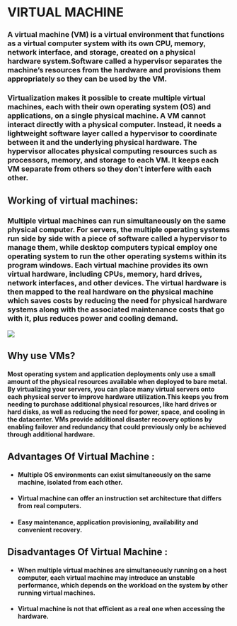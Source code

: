 # VIRTUAL MACHINE
### A virtual machine (VM) is a virtual environment that functions as a virtual computer system with its own CPU, memory, network interface, and storage, created on a physical hardware system.Software called a hypervisor separates the machine’s resources from the hardware and provisions them appropriately so they can be used by the VM.
### Virtualization makes it possible to create multiple virtual machines, each with their own operating system (OS) and applications, on a single physical machine. A VM cannot interact directly with a physical computer. Instead, it needs a lightweight software layer called a hypervisor to coordinate between it and the underlying physical hardware. The hypervisor allocates physical computing resources such as processors, memory, and storage to each VM. It keeps each VM separate from others so they don’t interfere with each other.
## Working of virtual machines:
### Multiple virtual machines can run simultaneously on the same physical computer. For servers, the multiple operating systems run side by side with a piece of software called a hypervisor to manage them, while desktop computers typical employ one operating system to run the other operating systems within its program windows. Each virtual machine provides its own virtual hardware, including CPUs, memory, hard drives, network interfaces, and other devices. The virtual hardware is then mapped to the real hardware on the physical machine which saves costs by reducing the need for physical hardware systems along with the associated maintenance costs that go with it, plus reduces power and cooling demand.

![](https://qphs.fs.quoracdn.net/main-qimg-9f79ce74e0e085123034f20b309382d4)

## Why use VMs?
#### Most operating system and application deployments only use a small amount of the physical resources available when deployed to bare metal. By virtualizing your servers, you can place many virtual servers onto each physical server to improve hardware utilization.This keeps you from needing to purchase additional physical resources, like hard drives or hard disks, as well as reducing the need for power, space, and cooling in the datacenter. VMs provide additional disaster recovery options by enabling failover and redundancy that could previously only be achieved through additional hardware.

## Advantages Of Virtual Machine :
 - #### Multiple OS environments can exist simultaneously on the same machine, isolated from each other.
 - #### Virtual machine can offer an instruction set architecture that differs from real computers.
 - #### Easy maintenance, application provisioning, availability and convenient recovery.
 
 ## Disadvantages Of Virtual Machine :
 - #### When multiple virtual machines are simultaneously running on a host computer, each virtual machine may introduce an unstable performance, which depends on the workload on the system by other running virtual machines.
 - #### Virtual machine is not that efficient as a real one when accessing the hardware.
